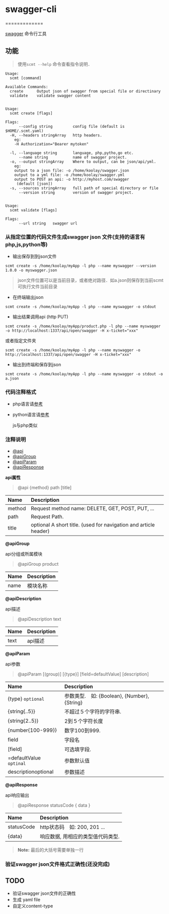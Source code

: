 # swagger-cli
=============

[swagger](http://swagger.io/specification/#pathsObject) 命令行工具

## 功能

> 使用` scmt --help ` 命令查看指令说明．  


```
Usage:
  scmt [command]

Available Commands:
  create      Output json of swagger from special file or directinary
  validate    validate swagger content

```

```

Usage:
  scmt create [flags]

Flags:
      --config string         config file (default is $HOME/.scmt.yaml)
  -H, --headers stringArray   http headers.
	eg:
	-H Authorization="Bearer mytoken"
	
  -l, --language string       language, php,pytho,go etc.
      --name string           name of swagger project.
  -o, --output stringArray    Where to output, can be json/api/yml.
	eg:
	output to a json file: -o /home/koolay/swagger.json
	output to a yml file: -o /home/koolay/swagger.yml
	output to POST an api: -o http://myhost.com/swagger
	 (default [json])
  -s, --sources stringArray   full path of special directory or file
      --version string        version of swagger project.

```

```

Usage:
  scmt validate [flags]

Flags:
      --url string   swagger url

```

### 从指定位置的代码文件生成swagger json 文件(支持的语言有php,js,python等)  

- 输出保存到到json文件

`scmt create -s /home/koolay/myApp -l php --name myswagger --version 1.0.0 -o myswagger.json`

> json文件位置可以是当前目录，或者绝对路径．如a.json则保存到当前scmt可执行文件当前目录

- 在终端输出json

`scmt create -s /home/koolay/myApp -l php --name myswagger -o stdout`

- 输出结果调用api (http PUT)

`scmt create -s /home/koolay/myApp/product.php -l php --name myswagger -o http://localhost:1337/api/open/swagger -H x-ticket="xxx"`

或者指定文件夹

`scmt create -s /home/koolay/myApp -l php --name myswagger -o http://localhost:1337/api/open/swagger -H x-ticket="xxx"`

- 输出到终端和保存到json

`scmt create -s /home/koolay/myApp -l php --name myswagger -o stdout -o a.json`


### 代码注释格式

- php语言请[参考](https://git.mysoft.com.cn/mic/swagger-cli/blob/master/fixture/template.php)

- python语言请[参考](https://git.mysoft.com.cn/mic/swagger-cli/blob/master/fixture/template.py)

  js与php类似


### 注释说明

- [@api](#api)
- [@apiGroup](#apiGroup)
- [@apiParam](#apiParam)
- [@apiResponse](#apiResponse)

**api属性 <a name="api">**

> @api {method} path [title]  

|  Name          |  Description  |
|:-----------|:------------|
|  method  |  Request method name: DELETE, GET, POST, PUT, ...  |
| path  | Request Path. |
|  title  | optional	A short title. (used for navigation and article header)  |

**@apiGroup <a name="apiGroup">**

api分组或所属模块

> @apiGroup product

| Name          | Description |
|:-----------|:------------|
| name | 模块名称　|

**@apiDescription <a name="apiDescription">**

api描述

> @apiDescription text

| Name          | Description |
|:-----------|:------------|
| text | api描述　|


**@apiParam <a name="apiParam">**

api参数

> @apiParam [(group)] [{type}] [field=defaultValue] [description]

| Name         | Description |
|:-----------|:------------|
| {type} `optional` | 参数类型.　如: {Boolean}, {Number}, {String} |
| {string{..5}} |  不超过５个字符的字符串. |
| {string{2..5}} | 2到５个字符长度  |
| {number{100-999}} | 数字100到999.  |
| field	 | 字段名　|
| [field] | 可选填字段. |
| =defaultValue `optinal` | 参数默认值  |
| descriptionoptional     | 参数描述 |



**@apiResponse <a name="apiResponse">**

api响应输出

> @apiResponse statusCode  {   data
> }

| Name         | Description |
|:-----------|:------------|
| statusCode | http状态码　如: 200, 201 ... |
| {data} |  响应数据, 用相应的类型值代码类型. |

> **Note:** 最后的大括号需要单独一行

### 验证swagger json文件格式正确性(还没完成)


## TODO 

- 验证swagger json文件的正确性
- 生成 yaml file
- 自定义content-type



